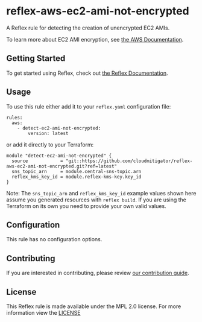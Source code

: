 # reflex-aws-ec2-ami-not-encrypted
A Reflex rule for detecting the creation of unencrypted EC2 AMIs.

To learn more about EC2 AMI encryption, see [the AWS Documentation](https://docs.amazonaws.cn/en_us/AWSEC2/latest/UserGuide/AMIs.html).

## Getting Started
To get started using Reflex, check out [the Reflex Documentation](https://docs.cloudmitigator.com/).

## Usage
To use this rule either add it to your `reflex.yaml` configuration file:   
```
rules:
  aws:
    - detect-ec2-ami-not-encrypted:
        version: latest
```

or add it directly to your Terraform:  
```
module "detect-ec2-ami-not-encrypted" {
  source            = "git::https://github.com/cloudmitigator/reflex-aws-ec2-ami-not-encrypted.git?ref=latest"
  sns_topic_arn     = module.central-sns-topic.arn
  reflex_kms_key_id = module.reflex-kms-key.key_id
}
```

Note: The `sns_topic_arn` and `reflex_kms_key_id` example values shown here assume you generated resources with `reflex build`. If you are using the Terraform on its own you need to provide your own valid values.

## Configuration
This rule has no configuration options.

## Contributing
If you are interested in contributing, please review [our contribution guide](https://docs.cloudmitigator.com/about/contributing.html).

## License
This Reflex rule is made available under the MPL 2.0 license. For more information view the [LICENSE](https://github.com/cloudmitigator/reflex-aws-ec2-ami-not-encrypted/blob/master/LICENSE) 
